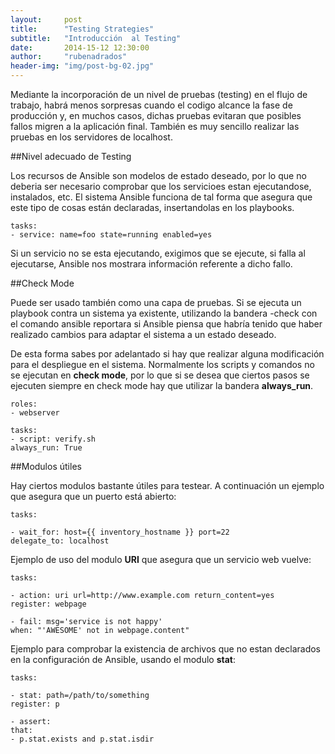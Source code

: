 ```yaml
---
layout:     post
title:      "Testing Strategies"
subtitle:   "Introducción  al Testing"
date:       2014-15-12 12:30:00
author:     "rubenadrados"
header-img: "img/post-bg-02.jpg"
---
```



Mediante la incorporación de un nivel de pruebas (testing) en el flujo de trabajo, habrá menos sorpresas cuando el codigo alcance la fase de producción y, en muchos casos, dichas pruebas evitaran que posibles fallos migren a la aplicación final. También es muy sencillo realizar las pruebas en los servidores de localhost.

##Nivel adecuado de Testing

Los recursos de Ansible son modelos de estado deseado, por lo que no deberia ser necesario comprobar que los servicioes estan ejecutandose, instalados, etc. El sistema Ansible funciona de tal forma que asegura que este tipo de cosas están declaradas, insertandolas en los playbooks.


    tasks:
    - service: name=foo state=running enabled=yes

Si un servicio no se esta ejecutando, exigimos que se ejecute, si falla al ejecutarse, Ansible nos mostrara información referente a dicho fallo.

##Check Mode

Puede ser usado también como una capa de pruebas. Si se ejecuta un playbook contra un sistema ya existente, utilizando la bandera -check con el comando ansible reportara si Ansible piensa que habría tenido que haber realizado cambios para adaptar el sistema a un estado deseado.

De esta forma sabes por adelantado si hay que realizar alguna modificación para el despliegue en el sistema. Normalmente los scripts y comandos no se ejecutan en **check mode**, por lo que si se desea que ciertos pasos se ejecuten siempre en check mode hay que utilizar la bandera **always_run**.

    roles:
    - webserver

    tasks:
    - script: verify.sh
    always_run: True

##Modulos útiles

Hay ciertos modulos bastante útiles para testear. A continuación un ejemplo que asegura que un puerto está abierto:

    tasks:

    - wait_for: host={{ inventory_hostname }} port=22
    delegate_to: localhost

Ejemplo de uso del modulo **URI** que asegura que un servicio web vuelve:

    tasks:

    - action: uri url=http://www.example.com return_content=yes
    register: webpage

    - fail: msg='service is not happy'
    when: "'AWESOME' not in webpage.content"

Ejemplo para comprobar la existencia de archivos que no estan declarados en la configuración de Ansible, usando el modulo **stat**:

    tasks:

    - stat: path=/path/to/something
    register: p

    - assert:
    that:
    - p.stat.exists and p.stat.isdir
